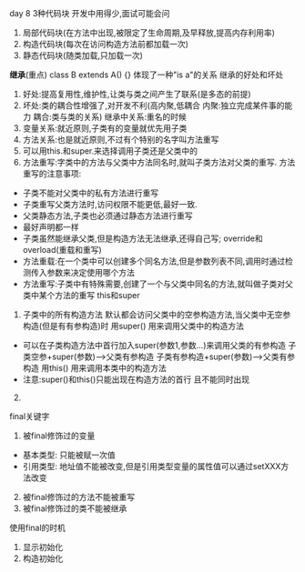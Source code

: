 day 8
3种代码块     开发中用得少,面试可能会问
1. 局部代码块(在方法中出现,被限定了生命周期,及早释放,提高内存利用率)
2. 构造代码块(每次在访问构造方法前都加载一次)
3. 静态代码块(随类加载,只加载一次)

**继承**(重点) class B extends A() {}   体现了一种"is a"的关系
继承的好处和坏处
1. 好处:提高复用性,维护性,让类与类之间产生了联系(是多态的前提)
2. 坏处:类的耦合性增强了,对开发不利(高内聚,低耦合 内聚:独立完成某件事的能力  耦合:类与类的关系)
继承中关系:重名的时候
1. 变量关系:就近原则,子类有的变量就优先用子类
2. 方法关系:也是就近原则,不过有个特别的名字叫方法重写
3. 可以用this.和super.来选择调用子类还是父类中的
4. 方法重写:字类中的方法与父类中方法同名时,就叫子类方法对父类的重写.
方法重写的注意事项:
- 子类不能对父类中的私有方法进行重写
- 子类重写父类方法时,访问权限不能更低,最好一致.
- 父类静态方法,子类也必须通过静态方法进行重写
- 最好声明都一样
- 子类虽然能继承父类,但是构造方法无法继承,还得自己写;
override和overload(重载和重写)
- 方法重载:在一个类中可以创建多个同名方法,但是参数列表不同,调用时通过检测传入参数来决定使用哪个方法
- 方法重写:子类中有特殊需要,创建了一个与父类中同名的方法,就叫做子类对父类中某个方法的重写
this和super
1. 子类中的所有构造方法 默认都会访问父类中的空参构造方法,当父类中无空参构造(但是有有参构造)时
用super() 用来调用父类中的构造方法
- 可以在子类构造方法中首行加入super(参数1,参数...)来调用父类的有参构造  子类空参+super(参数)-->父类有参构造 子类有参构造+super(参数)-->父类有参构造
用this()  用来调用本类中的构造方法
- 注意:super()和this()只能出现在构造方法的首行 且不能同时出现
2. 













final关键字
1. 被final修饰过的变量
- 基本类型: 只能被赋一次值
- 引用类型: 地址值不能被改变,但是引用类型变量的属性值可以通过setXXX方法改变
2. 被final修饰过的方法不能被重写
3. 被final修饰过的类不能被继承

使用final的时机
1. 显示初始化
2. 构造初始化

